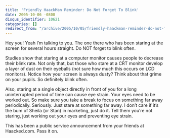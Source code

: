 ```yaml
---
title: 'Friendly HaackMan Reminder: Do Not Forget To Blink'
date: 2005-10-06 -0800
disqus_identifier: 10621
categories: []
redirect_from: "/archive/2005/10/05/friendly-haackman-reminder-do-not-forget-to-blink.aspx/"
---
```


Hey you! Yeah I’m talking to you. The one there who has been staring at
the screen for several hours straight. Do NOT forget to blink often.

Studies show that staring at a computer monitor causes people to
decrease their blink rate. Not only that, but those who stare at a CRT
monitor develop a layer of dust on their eyeballs (not sure how much
this occurs on LCD monitors). Notice how your screen is always dusty?
Think about that grime on your pupils. So definitely blink often.

Also, staring at a single object directly in front of you for a long
uninterrupted period of time can cause eye strain. Your eyes need to be
worked out. So make sure you take a break to focus on something far away
periodically. Seriously. Just stare at something far away. I don’t care
if it’s the bum of Sheila (or Stan) in marketing, just do it. Tell them
you’re not staring, just working out your eyes and preventing eye
strain.

This has been a public service announcement from your friends at
Haacked.com. Pass it on.

